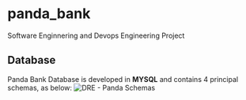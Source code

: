 # panda_bank
Software Enginnering and Devops Engineering Project

## Database

Panda Bank Database is developed in **MYSQL** and contains 4 principal schemas, as below:
![DRE - Panda Schemas]()
